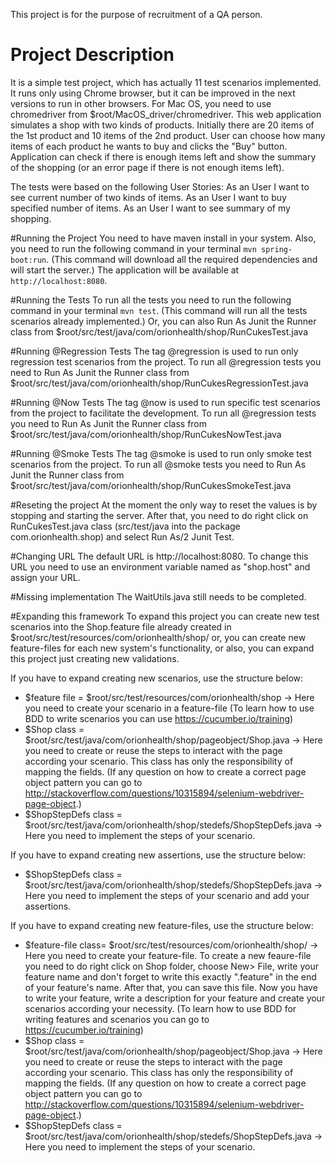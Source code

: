 This project is for the purpose of recruitment of a QA person.

# Project Description
It is a simple test project, which has actually 11 test scenarios implemented.
It runs only using Chrome browser, but it can be improved in the next versions to run in other browsers. 
For Mac OS, you need to use chromedriver from $root/MacOS_driver/chromedriver.
This web application simulates a shop with two kinds of products. Initially there are 20 items of the 1st product and 10 items of the 2nd product. User can choose how many items of each product he wants to buy and clicks the "Buy" button. Application can check if there is enough items left and show the summary of the shopping (or an error page if there is not enough items left).

The tests were based on the following User Stories:
	As an User I want to see current number of two kinds of items.
	As an User I want to buy specified number of items.
	As an User I want to see summary of my shopping.
	
#Running the Project
You need to have maven install in your system.
Also, you need to run the following command in your terminal `mvn spring-boot:run`. (This command will download all the required dependencies and will start the server.) 
The application will be available at `http://localhost:8080`. 

#Running the Tests
To run all the tests you need to run the following command in your terminal `mvn test`. (This command will run all the tests scenarios already implemented.) 
Or, you can also Run As Junit the Runner class from $root/src/test/java/com/orionhealth/shop/RunCukesTest.java 

#Running @Regression Tests
The tag @regression is used to run only regression test scenarios from the project.
To run all @regression tests you need to Run As Junit the Runner class from $root/src/test/java/com/orionhealth/shop/RunCukesRegressionTest.java

#Running @Now Tests
The tag @now is used to run specific test scenarios from the project to facilitate the development.
To run all @regression tests you need to Run As Junit the Runner class from $root/src/test/java/com/orionhealth/shop/RunCukesNowTest.java

#Running @Smoke Tests
The tag @smoke is used to run only smoke test scenarios from the project.
To run all @smoke tests you need to Run As Junit the Runner class from $root/src/test/java/com/orionhealth/shop/RunCukesSmokeTest.java

#Reseting the project
At the moment the only way to reset the values is by stopping and starting the server.
After that, you need to do right click on RunCukesTest.java class (src/test/java into the package com.orionhealth.shop) and select Run As/2 Junit Test.

#Changing URL 
The default URL is http://localhost:8080.
To change this URL you need to use an environment variable named as "shop.host" and assign your URL.

#Missing implementation
The WaitUtils.java still needs to be completed.
	
#Expanding this framework
To expand this project you can create new test scenarios into the Shop.feature file already created in $root/src/test/resources/com/orionhealth/shop/ or, you can create new feature-files for each new system's functionality, or also, you can expand this project just creating new validations. 

If you have to expand creating new scenarios, use the structure below:
   - $feature file = $root/src/test/resources/com/orionhealth/shop -> Here you need to create your scenario in a feature-file (To learn how to use BDD to write scenarios you can use https://cucumber.io/training)
   - $Shop class =  $root/src/test/java/com/orionhealth/shop/pageobject/Shop.java -> Here you need to create or reuse the steps to interact with the page according your scenario. This class has only the responsibility of mapping the fields. (If any question on how to create a correct page object pattern you can go to http://stackoverflow.com/questions/10315894/selenium-webdriver-page-object.)
   - $ShopStepDefs class =  $root/src/test/java/com/orionhealth/shop/stedefs/ShopStepDefs.java -> Here you need to implement the steps of your scenario.



If you have to expand creating new assertions, use the structure below:
   - $ShopStepDefs class =  $root/src/test/java/com/orionhealth/shop/stedefs/ShopStepDefs.java -> Here you need to implement the steps of your scenario and add your assertions.



If you have to expand creating new feature-files, use the structure below:
   - $feature-file class= $root/src/test/resources/com/orionhealth/shop/ -> Here you need to create your feature-file.
To create a new feaure-file you need to do right click on  Shop folder, choose New> File, write your feature name and don't forget to write this exactly  ".feature" in the end of your feature's name. After that, you can save this file. Now you have to write your feature, write a description for your feature and create your scenarios according your necessity. (To learn how to use BDD for writing features and scenarios you can go to https://cucumber.io/training)
   - $Shop class =  $root/src/test/java/com/orionhealth/shop/pageobject/Shop.java -> Here you need to create or reuse the steps to interact with the page according your scenario. This class has only the responsibility of mapping the fields. (If any question on how to create a correct page object pattern you can go to http://stackoverflow.com/questions/10315894/selenium-webdriver-page-object.)
   - $ShopStepDefs class =  $root/src/test/java/com/orionhealth/shop/stedefs/ShopStepDefs.java -> Here you need to implement the steps of your scenario.


